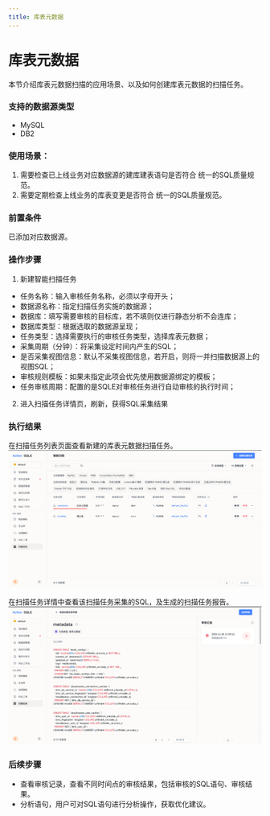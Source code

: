 ```yaml
---
title: 库表元数据
---
```


# 库表元数据
本节介绍库表元数据扫描的应用场景、以及如何创建库表元数据的扫描任务。

### 支持的数据源类型
* MySQL
* DB2

### 使用场景：

1. 需要检查已上线业务对应数据源的建库建表语句是否符合 统一的SQL质量规范。
2. 需要定期检查上线业务的库表变更是否符合 统一的SQL质量规范。

### 前置条件
已添加对应数据源。

### 操作步骤
1. 新建智能扫描任务

* 任务名称：输入审核任务名称，必须以字母开头；
* 数据源名称：指定扫描任务实施的数据源；
* 数据库：填写需要审核的目标库，若不填则仅进行静态分析不会连库；
* 数据库类型：根据选取的数据源呈现；
* 任务类型：选择需要执行的审核任务类型，选择库表元数据；
* 采集周期（分钟）：将采集设定时间内产生的SQL；
* 是否采集视图信息：默认不采集视图信息，若开启，则将一并扫描数据源上的视图SQL；
* 审核规则模板：如果未指定此项会优先使用数据源绑定的模板；
* 任务审核周期：配置的是SQLE对审核任务进行自动审核的执行时间；

2. 进入扫描任务详情页，刷新，获得SQL采集结果

### 执行结果
在扫描任务列表页面查看新建的库表元数据扫描任务。
![list](img/metadata-list.png)

在扫描任务详情中查看该扫描任务采集的SQL，及生成的扫描任务报告。
![result](img/metadata-result.png)

### 后续步骤
* 查看审核记录，查看不同时间点的审核结果，包括审核的SQL语句、审核结果。
* 分析语句，用户可对SQL语句进行分析操作，获取优化建议。
